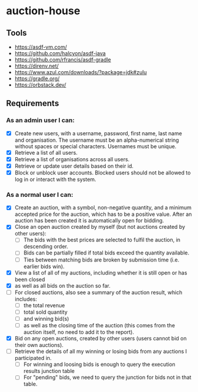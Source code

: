 # auction-house

## Tools

- https://asdf-vm.com/
- https://github.com/halcyon/asdf-java
- https://github.com/rfrancis/asdf-gradle
- https://direnv.net/
- https://www.azul.com/downloads/?package=jdk#zulu
- https://gradle.org/
- https://orbstack.dev/

## Requirements

### As an admin user I can:

- [x] Create new users, with a username, password, first name, last name and organisation. The username must be an alpha-numerical string without spaces or special characters. Usernames must be unique.
- [x] Retrieve a list of all users.
- [x] Retrieve a list of organisations across all users.
- [x] Retrieve or update user details based on their id.
- [x] Block or unblock user accounts. Blocked users should not be allowed to log in or interact with the system.

### As a normal user I can:

- [x] Create an auction, with a symbol, non-negative quantity, and a minimum accepted price for the auction, which has to be a positive value. After an auction has been created it is automatically open for bidding.
- [x] Close an open auction created by myself (but not auctions created by other users):
  - [ ] The bids with the best prices are selected to fulfil the auction, in descending order.
  - [ ] Bids can be partially filled if total bids exceed the quantity available.
  - [ ] Ties between matching bids are broken by submission time (i.e. earlier bids win).
- [x] View a list of all of my auctions, including whether it is still open or has been closed
- [x] as well as all bids on the auction so far.
- [ ] For closed auctions, also see a summary of the auction result, which includes:
  - [ ] the total revenue
  - [ ] total sold quantity
  - [ ] and winning bid(s)
  - [ ] as well as the closing time of the auction (this comes from the auction itself, no need to add it to the report).
- [x] Bid on any open auctions, created by other users (users cannot bid on their own auctions).
- [ ] Retrieve the details of all my winning or losing bids from any auctions I participated in.
  - [ ] For winning and loosing bids is enough to query the execution results junction table
  - [ ] For "pending" bids, we need to query the junction for bids not in that table.
